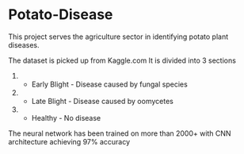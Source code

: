 # Potato-Disease

This project serves the agriculture sector in identifying potato plant diseases.

The dataset is picked up from Kaggle.com
It is divided into 3 sections 

1. - Early Blight - Disease caused by fungal species 
2. - Late Blight - Disease caused by oomycetes
3. - Healthy - No disease

The neural network has been trained on more than 2000+ with CNN architecture achieving 97% accuracy
